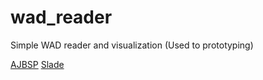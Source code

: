 # wad_reader
Simple WAD reader and visualization (Used to prototyping)

[AJBSP](https://gitlab.com/andwj/ajbsp)
[Slade](https://github.com/sirjuddington/SLADE)
